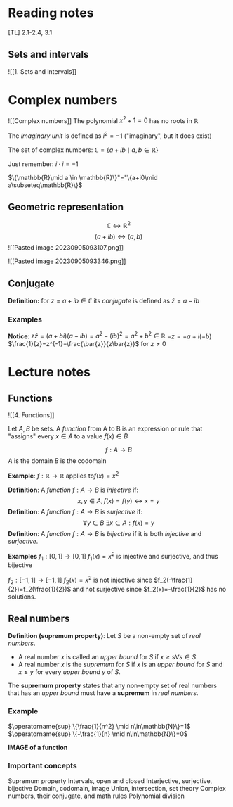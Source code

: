 # Reading notes
[TL] 2.1-2.4, 3.1

## Sets and intervals
![[1. Sets and intervals]]
# Complex numbers
![[Complex numbers]]
The polynomial $x^2+1=0$ has no roots in $\mathbb{R}$

The *imaginary unit* is defined as $i^2=-1$ ("imaginary", but it does exist)

The set of complex numbers:
$\mathbb{C}=\{a+ib\mid a,b\in \mathbb{R}\}$


Just remember: $i\cdot i=-1$


$\{\mathbb{R}\mid a \in \mathbb{R}\}"="\{a+i0\mid a\subseteq\mathbb{R}\}$

## Geometric representation
$$\mathbb{C}\leftrightarrow \mathbb{R}^2$$
$$(a+ib)\leftrightarrow (a,b)$$
![[Pasted image 20230905093107.png]]

![[Pasted image 20230905093346.png]]

## Conjugate
**Definition:** for $z=a+ib\in \mathbb{C}$ its *conjugate* is defined as $\bar{z}=a-ib$
### Examples
**Notice**: 
$z\bar{z}=(a+bi)(a-ib)=a^2-(ib)^2=a^2+b^2\in \mathbb{R}$
$-z=-a+i(-b)$
$\frac{1}{z}=z^{-1}=\frac{\bar{z}}{z\bar{z}}$ for $z\neq0$


# Lecture notes
## Functions
![[4. Functions]]

Let $A,B$ be sets. A *function* from A to B is an expression or rule that "assigns" every $x\in A$ to a value $f(x)\in B$ 

$$f:A\rightarrow B$$
$A$ is the domain
$B$ is the codomain

**Example**: $f:\mathbb{R}\rightarrow \mathbb{R}$ applies to$f(x)=x^2$

**Definition**: A *function* $f:A\rightarrow B$ is *injective* if:
$$x,y\in A, f(x)=f(y)\leftrightarrow x=y$$
**Definition**: A *function* $f:A\rightarrow B$ is *surjective* if: 
$$\forall y\in B~\exists x\in A : f(x)=y$$
**Definition**:  A *function* $f:A\rightarrow B$ is *bijective* if it is both *injective* and *surjective*.

**Examples**
$f_1:[0,1]\rightarrow [0,1]$
$f_1(x)=x^2$ is injective and surjective, and thus bijective

$f_2:[-1,1]\rightarrow[-1,1]$
$f_2(x)=x^2$ is not injective since $f_2(-\frac{1}{2})=f_2(\frac{1}{2})$ and not surjective since $f_2(x)=-\frac{1}{2}$ has no solutions.

## Real numbers

**Definition (supremum property)**: 
Let $S$ be a non-empty set of *real numbers*.

- A real number $x$ is called an *upper bound* for $S$ if $x \geq s \forall s \in S$.
- A real number $x$ is the *supremum* for $S$ if $x$ is an *upper bound* for $S$ and $x \leq y$ for every *upper bound* $y$ of $S$.

The **supremum property** states that any non-empty set of real numbers that has an *upper bound* must have a **supremum** in _real numbers_.
### Example
$\operatorname{sup} \{\frac{1}{n^2} \mid n\in\mathbb{N}\}=1$
$\operatorname{sup} \{-\frac{1}{n} \mid n\in\mathbb{N}\}=0$


**IMAGE of a function**

### Important concepts
Supremum property
Intervals, open and closed
Interjective, surjective, bijective
Domain, codomain, image
Union, intersection, set theory
Complex numbers, their conjugate, and math rules
Polynomial division
